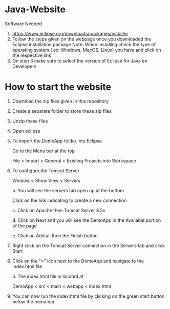 # Java-Website
Software Needed
1. https://www.eclipse.org/downloads/packages/installer
2. Follow the steps given on the webpage once you downloaded the Eclipse installation package
Note: When installing check the type of operating system ( ex: Windows, MacOS, Linux) you have and click on the respective link
3. On step 3 make sure to select the version of Eclipse for Java ee Developers
# How to start the website
1. Download the zip files given in this repository
2. Create a separate folder to store these zip files
3. Unzip these files
4. Open eclipse
5. To import the DemoApp folder into Eclipse
   
    Go to the Menu bar at the top

   File < Import < General < Existing Projects into Workspace

8. To configure the Tomcat Server

      Window < Show View < Servers
   
   b. You will see the servers tab open up at the bottom
   
   Click on the link indicating to create a new connection
   
   c. Click on Apache then Tomcat Server 8.5v
   
   d. Click on Next and you will see the DemoApp in the Avaliable portion of the page
   
   e. Click on Add all then the Finish button
   
10. Right click on the Tomcat Server connection in the Servers tab and click Start
11. Click on the ">" icon next to the DemoApp and navigate to the index.html file
    
      a. The index.html file is located at
    
      DemoApp < src < main < webapp < index.html
   
13. You can now run the index.html file by clicking on the green start button below the menu bar
   
